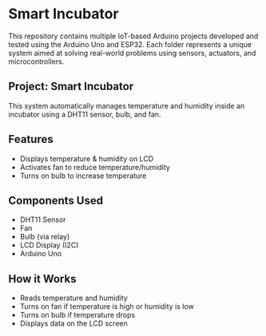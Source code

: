 # Smart Incubator

This repository contains multiple IoT-based Arduino projects developed and tested using the Arduino Uno and ESP32. Each folder represents a unique system aimed at solving real-world problems using sensors, actuators, and microcontrollers.

## Project: Smart Incubator

This system automatically manages temperature and humidity inside an incubator using a DHT11 sensor, bulb, and fan.

## Features

- Displays temperature & humidity on LCD
- Activates fan to reduce temperature/humidity
- Turns on bulb to increase temperature

## Components Used

- DHT11 Sensor
- Fan
- Bulb (via relay)
- LCD Display (I2C)
- Arduino Uno

## How it Works

- Reads temperature and humidity
- Turns on fan if temperature is high or humidity is low
- Turns on bulb if temperature drops
- Displays data on the LCD screen
